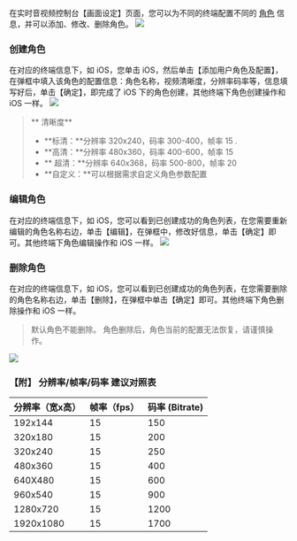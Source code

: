 在实时音视频控制台【画面设定】页面，您可以为不同的终端配置不同的 [角色](https://cloud.tencent.com/document/product/647/17230#.E8.A7.92.E8.89.B2) 信息，并可以添加、修改、删除角色。
![](https://main.qcloudimg.com/raw/23c4e85345eab6d299c9429d5d06a893.png)

### 创建角色
在对应的终端信息下，如 iOS，您单击 iOS，然后单击【添加用户角色及配置】，在弹框中填入该角色的配置信息：角色名称，视频清晰度，分辨率码率等，信息填写好后，单击【确定】，即完成了 iOS 下的角色创建，其他终端下角色创建操作和 iOS 一样。
![](https://main.qcloudimg.com/raw/3753954b6393947ed3c7b57c0067721c.png)
>** 清晰度**
> * **标清：**分辨率 320x240，码率 300-400，帧率 15 .
> * **高清：**分辨率 480x360，码率 400-600，帧率 15
> * ** 超清：**分辨率 640x368，码率 500-800，帧率 20
> * **自定义：**可以根据需求自定义角色参数配置


### 编辑角色
在对应的终端信息下，如 iOS，您可以看到已创建成功的角色列表，在您需要重新编辑的角色名称右边，单击【编辑】，在弹框中，修改好信息，单击【确定】即可。其他终端下角色编辑操作和 iOS 一样。
![](https://main.qcloudimg.com/raw/169cb6bcd06366e78020f0427c788d60.png)

### 删除角色
在对应的终端信息下，如 iOS，您可以看到已创建成功的角色列表，在您需要删除的角色名称右边，单击【删除】，在弹框中单击【确定】即可。其他终端下角色删除操作和 iOS 一样。
> 默认角色不能删除。
>角色删除后，角色当前的配置无法恢复，请谨慎操作。

![](https://main.qcloudimg.com/raw/3ad82f9723a76abda5cae005cc36a739.png)




### 【附】 分辨率/帧率/码率 建议对照表

| 分辨率（宽x高）                     | 帧率（fps）    | 码率 (Bitrate)              |
| ------------------------- | -------- | ---------------------- |
|192x144 | 15 | 150|
|320x180 | 15 | 200|
|320x240 | 15 | 250|
|480x360 | 15 | 400|
|640X480 | 15 | 600|
|960x540 | 15 | 900|
|1280x720 | 15 | 1200|
|1920x1080 | 15 | 1700|
